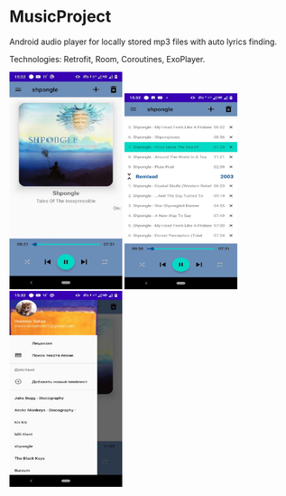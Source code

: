 # MusicProject
Android audio player for locally stored mp3 files with auto lyrics finding.

Technologies: Retrofit, Room, Coroutines, ExoPlayer.

<img src="app/readmeAssets/unnamed.jpg" width="200" title="hover text">  <img src="app/readmeAssets/unnamed (2).jpg" width="200" title="hover text">  <img src="app/readmeAssets/unnamed (1).jpg" width="200" title="hover text">

